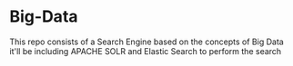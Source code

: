 # Big-Data
This repo consists of a Search Engine based on the concepts of Big Data it'll be including APACHE SOLR and Elastic Search to perform the search

